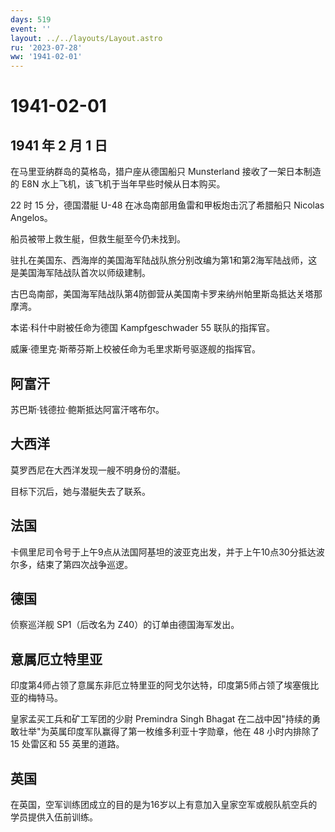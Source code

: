 ```yaml
---
days: 519
event: ''
layout: ../../layouts/Layout.astro
ru: '2023-07-28'
ww: '1941-02-01'
---
```


# 1941-02-01

## 1941 年 2 月 1 日

在马里亚纳群岛的莫格岛，猎户座从德国船只 Munsterland
接收了一架日本制造的 E8N 水上飞机，该飞机于当年早些时候从日本购买。

22 时 15 分，德国潜艇 U-48 在冰岛南部用鱼雷和甲板炮击沉了希腊船只
Nicolas Angelos。

船员被带上救生艇，但救生艇至今仍未找到。

驻扎在美国东、西海岸的美国海军陆战队旅分别改编为第1和第2海军陆战师，这是美国海军陆战队首次以师级建制。

古巴岛南部，美国海军陆战队第4防御营从美国南卡罗来纳州帕里斯岛抵达关塔那摩湾。

本诺·科什中尉被任命为德国 Kampfgeschwader 55 联队的指挥官。

威廉·德里克·斯蒂芬斯上校被任命为毛里求斯号驱逐舰的指挥官。

## 阿富汗

苏巴斯·钱德拉·鲍斯抵达阿富汗喀布尔。

## 大西洋

莫罗西尼在大西洋发现一艘不明身份的潜艇。

目标下沉后，她与潜艇失去了联系。

## 法国

卡佩里尼司令号于上午9点从法国阿基坦的波亚克出发，并于上午10点30分抵达波尔多，结束了第四次战争巡逻。

## 德国

侦察巡洋舰 SP1（后改名为 Z40）的订单由德国海军发出。

## 意属厄立特里亚

印度第4师占领了意属东非厄立特里亚的阿戈尔达特，印度第5师占领了埃塞俄比亚的梅特马。

皇家孟买工兵和矿工军团的少尉 Premindra Singh Bhagat
在二战中因"持续的勇敢壮举"为英属印度军队赢得了第一枚维多利亚十字勋章，他在
48 小时内排除了 15 处雷区和 55 英里的道路。

## 英国

在英国，空军训练团成立的目的是为16岁以上有意加入皇家空军或舰队航空兵的学员提供入伍前训练。
